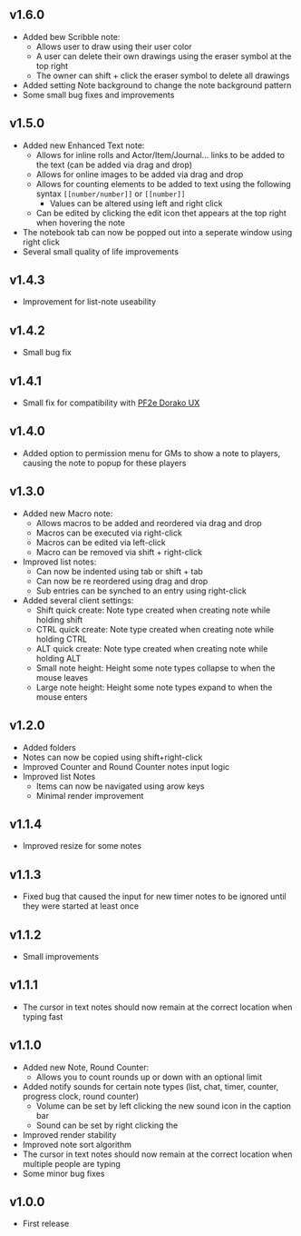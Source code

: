 ## v1.6.0
- Added bew Scribble note:
  - Allows user to draw using their user color
  - A user can delete their own drawings using the eraser symbol at the top right
  - The owner can shift + click the eraser symbol to delete all drawings
- Added setting Note background to change the note background pattern
- Some small bug fixes and improvements

## v1.5.0
- Added new Enhanced Text note:
  - Allows for inline rolls and Actor/Item/Journal... links to be added to the text (can be added via drag and drop)
  - Allows for online images to be added via drag and drop
  - Allows for counting elements to be added to text using the following syntax `[[number/number]]` or `[[number]]`
    - Values can be altered using left and right click
  - Can be edited by clicking the edit icon thet appears at the top right when hovering the note
- The notebook tab can now be popped out into a seperate window using right click
- Several small quality of life improvements

## v1.4.3
- Improvement for list-note useability

## v1.4.2
- Small bug fix

## v1.4.1
- Small fix for compatibility with [PF2e Dorako UX](https://foundryvtt.com/packages/pf2e-dorako-ux)

## v1.4.0
- Added option to permission menu for GMs to show a note to players, causing the note to popup for these players

## v1.3.0
- Added new Macro note:
  - Allows macros to be added and reordered via drag and drop
  - Macros can be executed via right-click
  - Macros can be edited via left-click
  - Macro can be removed via shift + right-click
- Improved list notes:
  - Can now be indented using tab or shift + tab
  - Can now be re reordered using drag and drop
  - Sub entries can be synched to an entry using right-click
- Added several client settings:
  - Shift quick create: Note type created when creating note while holding shift
  - CTRL quick create: Note type created when creating note while holding CTRL
  - ALT quick create: Note type created when creating note while holding ALT
  - Small note height: Height some note types collapse to when the mouse leaves
  - Large note height: Height some note types expand to when the mouse enters

## v1.2.0
- Added folders
- Notes can now be copied using shift+right-click
- Improved Counter and Round Counter notes input logic
- Improved list Notes
  - Items can now be navigated using arow keys
  - Minimal render improvement

## v1.1.4
- Improved resize for some notes

## v1.1.3
- Fixed bug that caused the input for new timer notes to be ignored until they were started at least once

## v1.1.2
- Small improvements

## v1.1.1
- The cursor in text notes should now remain at the correct location when typing fast

## v1.1.0
- Added new Note, Round Counter:
  - Allows you to count rounds up or down with an optional limit
- Added notify sounds for certain note types (list, chat, timer, counter, progress clock, round counter)
  - Volume can be set by left clicking the new sound icon in the caption bar
  - Sound can be set by right clicking the
- Improved render stability
- Improved note sort algorithm
- The cursor in text notes should now remain at the correct location when multiple people are typing
- Some minor bug fixes

## v1.0.0
- First release
